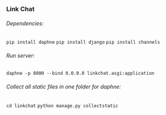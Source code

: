 ### Link Chat

###### Dependencies: 

`pip install daphne`
`pip install django`
`pip install channels`

###### Run server: 
`daphne -p 8000 --bind 0.0.0.0 linkchat.asgi:application`

###### Collect all static files in one folder for daphne: 
`cd linkchat`
`python manage.py collectstatic `